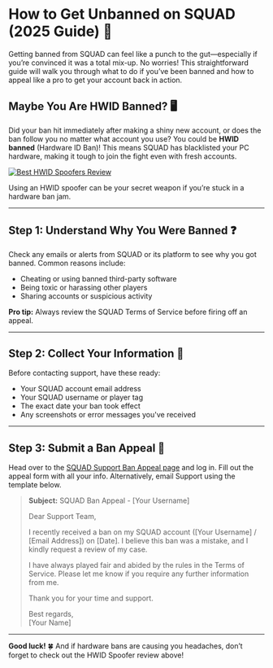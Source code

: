 <h1 id="how-to-get-unbanned-on-squad-2025-guide-">How to Get Unbanned on SQUAD (2025 Guide) 🎯</h1>
<p>Getting banned from SQUAD can feel like a punch to the gut—especially if you’re convinced it was a total mix-up. No worries! This straightforward guide will walk you through what to do if you’ve been banned and how to appeal like a pro to get your account back in action.</p>
<h2 id="maybe-you-are-hwid-banned-">Maybe You Are HWID Banned? 🖥️</h2>
<p>Did your ban hit immediately after making a shiny new account, or does the ban follow you no matter what account you use? You could be <strong>HWID banned</strong> (Hardware ID Ban)! This means SQUAD has blacklisted your PC hardware, making it tough to join the fight even with fresh accounts.</p>
<p><a href="https://hwid-spoofer.mystrikingly.com/"><img src="https://img.shields.io/badge/Best%20HWID%20Spoofers-Read%20Review-brightgreen?style=for-the-badge&amp;logo=origin" alt="Best HWID Spoofers Review"></a></p>
<p>Using an HWID spoofer can be your secret weapon if you’re stuck in a hardware ban jam.</p>
<hr>
<h2 id="step-1-understand-why-you-were-banned-">Step 1: Understand Why You Were Banned ❓</h2>
<p>Check any emails or alerts from SQUAD or its platform to see why you got banned. Common reasons include:  </p>
<ul>
<li>Cheating or using banned third-party software  </li>
<li>Being toxic or harassing other players  </li>
<li>Sharing accounts or suspicious activity  </li>
</ul>
<p><strong>Pro tip:</strong> Always review the SQUAD Terms of Service before firing off an appeal.</p>
<hr>
<h2 id="step-2-collect-your-information-">Step 2: Collect Your Information 📝</h2>
<p>Before contacting support, have these ready:  </p>
<ul>
<li>Your SQUAD account email address  </li>
<li>Your SQUAD username or player tag  </li>
<li>The exact date your ban took effect  </li>
<li>Any screenshots or error messages you&#39;ve received  </li>
</ul>
<hr>
<h2 id="step-3-submit-a-ban-appeal-">Step 3: Submit a Ban Appeal 📧</h2>
<p>Head over to the <a href="https://help.ea.com/en/help/account/information-about-banned-or-suspended-accounts/">SQUAD Support Ban Appeal page</a> and log in. Fill out the appeal form with all your info. Alternatively, email Support using the template below.</p>
<blockquote>
<p><strong>Subject:</strong> SQUAD Ban Appeal - [Your Username]  </p>
<p>Dear Support Team,  </p>
<p>I recently received a ban on my SQUAD account ([Your Username] / [Email Address]) on [Date]. I believe this ban was a mistake, and I kindly request a review of my case.  </p>
<p>I have always played fair and abided by the rules in the Terms of Service. Please let me know if you require any further information from me.  </p>
<p>Thank you for your time and support.  </p>
<p>Best regards,<br>[Your Name]</p>
</blockquote>
<hr>
<p><strong>Good luck!</strong> 🍀 And if hardware bans are causing you headaches, don’t forget to check out the HWID Spoofer review above!</p>
